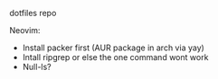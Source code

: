dotfiles repo

Neovim:
- Install packer first (AUR package in arch via yay)
- Intall ripgrep or else the one command wont work
- Null-ls?


